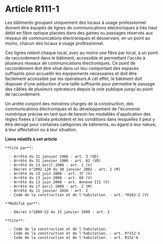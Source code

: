 # Article R111-1

Les bâtiments groupant uniquement des locaux à usage professionnel doivent être équipés de lignes de communications
électroniques à très haut débit en fibre optique placées dans des gaines ou passages réservés aux réseaux de communications
électroniques et desservant, en un point au moins, chacun des locaux à usage professionnel. 

Ces lignes relient chaque local, avec au moins une fibre par local, à un point de raccordement dans le bâtiment, accessible
et permettant l'accès à plusieurs réseaux de communications électroniques. Ce point de raccordement doit être situé dans un
lieu comportant des espaces suffisants pour accueillir les équipements nécessaires et doit être facilement accessible par les
opérateurs.A cet effet, le bâtiment doit disposer d'une adduction d'une taille suffisante pour permettre le passage des
câbles de plusieurs opérateurs depuis la voie publique jusqu'au point de raccordement. 

Un arrêté conjoint des ministres chargés de la construction, des communications électroniques et du développement de
l'économie numérique précise en tant que de besoin les modalités d'application des règles fixées à l'alinéa précédent et les
conditions dans lesquelles il peut y être dérogé pour certaines catégories de bâtiments, eu égard à leur nature, à leur
affectation ou à leur situation.

**Liens relatifs à cet article**

	**Cité par**:

	  - Arrêté du 31 janvier 1986 - art. 3 (VD)
	  - Arrêté du 31 janvier 1986 - art. 82 (VD)
	  - Arrêté du 13 avril 1988 - art. 1 (V)
	  - Décret n°2002-120 du 30 janvier 2002 - art. 2 (M)
	  - Arrêté du 13 juin 2008 - art. 37 (V)
	  - Arrêté du 13 juin 2008 - art. 68 (V)
	  - Arrêté du 13 juin 2008 - art. Annexe III (V)
	  - Arrêté du 17 avril 2009 - art. 2 (M)
	  - Arrêté du 11 janvier 2016 - art. 2
	  - Code de la construction et de l'habitation. - art. *R162-2 (V)

	**Modifié par**:

	  - Décret n°2009-52 du 15 janvier 2009 - art. 2

	**Cite**:

	  - Code de la construction et de l'habitation.
	  - Code de la construction et de l'habitation. - art. R*152-5
	  - Code de la construction et de l'habitation. - art. R152-4

